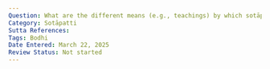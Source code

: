 ```yaml
---
Question: What are the different means (e.g., teachings) by which sotāpatti can be attained?
Category: Sotāpatti
Sutta References:
Tags: Bodhi
Date Entered: March 22, 2025
Review Status: Not started
---
```

